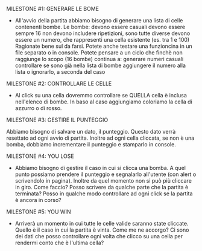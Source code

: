 MILESTONE #1: GENERARE LE BOME

-  All'avvio della partita abbiamo bisogno di generare una lista di celle contenenti bombe. Le bombe:
   devono essere casuali
   devono essere sempre 16
   non devono includere ripetizioni, sono tutte diverse
   devono essere un numero, che rappresenti una cella esistente (es. tra 1 e 100)
   Ragionate bene sul da farsi. Potete anche testare una funzioncina in un file separato o in console.
   Potete pensare a un ciclo che finchè non raggiunge lo scopo (16 bombe) continua a:
   generare numeri casuali
   controllare se sono già nella lista di bombe
   aggiungere il numero alla lista o ignorarlo, a seconda del caso

MILESTONE #2: CONTROLLARE LE CELLE

-  Al click su una cella dovremmo controllare se QUELLA cella è inclusa nell'elenco di bombe. In baso al caso aggiungiamo coloriamo la cella di azzurro o di rosso.

MILESTONE #3: GESTIRE IL PUNTEGGIO

Abbiamo bisogno di salvare un dato, il punteggio. Questo dato verrà resettato ad ogni avvio di partita. Inoltre ad ogni cella cliccata, se non è una bomba, dobbiamo incrementare il punteggio e stamparlo in console.

MILESTONE #4: YOU LOSE

-  Abbiamo bisogno di gestire il caso in cui si clicca una bomba. A quel punto possiamo prendere il punteggio e segnalarlo all'utente (con alert o scrivendolo in pagina).
   Inoltre da quel momento non si può più cliccare in giro.
   Come faccio? Posso scrivere da qualche parte che la partita è terminata?
   Posso in qualche modo controllare ad ogni click se la partita è ancora in corso?

MILESTONE #5: YOU WIN

-  Arriverà un momento in cui tutte le celle valide saranno state cliccate. Quello è il caso in cui la partita è vinta. Come me ne accorgo? Ci sono dei dati che posso controllare ogni volta che clicco su una cella per rendermi conto che è l'ultima cella?
